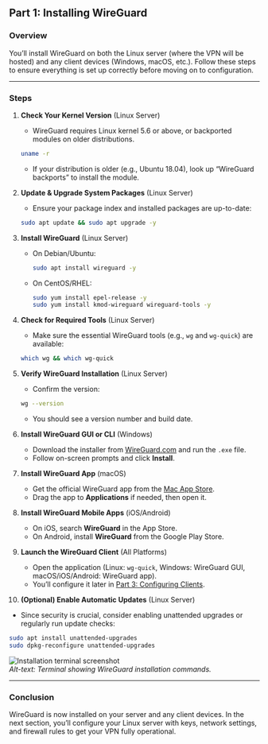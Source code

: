## Part 1: Installing WireGuard

### **Overview**  
You’ll install WireGuard on both the Linux server (where the VPN will be hosted) and any client devices (Windows, macOS, etc.). Follow these steps to ensure everything is set up correctly before moving on to configuration.

---

### **Steps**  

1. **Check Your Kernel Version** (Linux Server)  
   - WireGuard requires Linux kernel 5.6 or above, or backported modules on older distributions.  
   ```bash
   uname -r
   ```  
   - If your distribution is older (e.g., Ubuntu 18.04), look up “WireGuard backports” to install the module.

2. **Update & Upgrade System Packages** (Linux Server)  
   - Ensure your package index and installed packages are up-to-date:  
   ```bash
   sudo apt update && sudo apt upgrade -y
   ```  

3. **Install WireGuard** (Linux Server)  
   - On Debian/Ubuntu:  
     ```bash
     sudo apt install wireguard -y
     ```  
   - On CentOS/RHEL:  
     ```bash
     sudo yum install epel-release -y
     sudo yum install kmod-wireguard wireguard-tools -y
     ```  

4. **Check for Required Tools** (Linux Server)  
   - Make sure the essential WireGuard tools (e.g., `wg` and `wg-quick`) are available:  
   ```bash
   which wg && which wg-quick
   ```  

5. **Verify WireGuard Installation** (Linux Server)  
   - Confirm the version:  
   ```bash
   wg --version
   ```  
   - You should see a version number and build date.

6. **Install WireGuard GUI or CLI** (Windows)  
   - Download the installer from [WireGuard.com](https://www.wireguard.com/install/) and run the `.exe` file.  
   - Follow on-screen prompts and click **Install**.

7. **Install WireGuard App** (macOS)  
   - Get the official WireGuard app from the [Mac App Store](https://apps.apple.com/us/app/wireguard/id1451685025).  
   - Drag the app to **Applications** if needed, then open it.

8. **Install WireGuard Mobile Apps** (iOS/Android)  
   - On iOS, search **WireGuard** in the App Store.  
   - On Android, install **WireGuard** from the Google Play Store.  

9. **Launch the WireGuard Client** (All Platforms)  
   - Open the application (Linux: `wg-quick`, Windows: WireGuard GUI, macOS/iOS/Android: WireGuard app).  
   - You’ll configure it later in [Part 3: Configuring Clients](./part3.md).

10. **(Optional) Enable Automatic Updates** (Linux Server)  
   - Since security is crucial, consider enabling unattended upgrades or regularly run update checks:
   ```bash
   sudo apt install unattended-upgrades
   sudo dpkg-reconfigure unattended-upgrades
   ```

![Installation terminal screenshot](assets/install.png "WireGuard installation steps")  
*Alt-text: Terminal showing WireGuard installation commands.*

---

### **Conclusion**  
WireGuard is now installed on your server and any client devices. In the next section, you’ll configure your Linux server with keys, network settings, and firewall rules to get your VPN fully operational.  